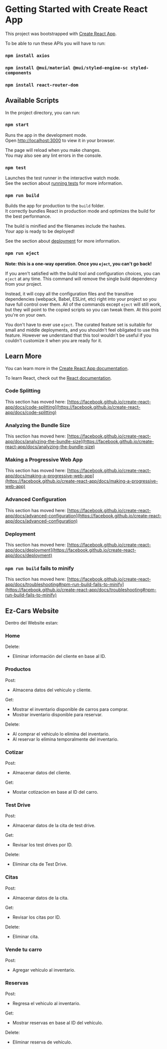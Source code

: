 # Getting Started with Create React App

This project was bootstrapped with [Create React App](https://github.com/facebook/create-react-app).

To be able to run these APIs you will have to run:
### `npm install axios`

### `npm install @mui/material @mui/styled-engine-sc styled-components`

### `npm install react-router-dom`

## Available Scripts

In the project directory, you can run:

### `npm start`

Runs the app in the development mode.\
Open [http://localhost:3000](http://localhost:3000) to view it in your browser.

The page will reload when you make changes.\
You may also see any lint errors in the console.

### `npm test`

Launches the test runner in the interactive watch mode.\
See the section about [running tests](https://facebook.github.io/create-react-app/docs/running-tests) for more information.

### `npm run build`

Builds the app for production to the `build` folder.\
It correctly bundles React in production mode and optimizes the build for the best performance.

The build is minified and the filenames include the hashes.\
Your app is ready to be deployed!

See the section about [deployment](https://facebook.github.io/create-react-app/docs/deployment) for more information.

### `npm run eject`

**Note: this is a one-way operation. Once you `eject`, you can't go back!**

If you aren't satisfied with the build tool and configuration choices, you can `eject` at any time. This command will remove the single build dependency from your project.

Instead, it will copy all the configuration files and the transitive dependencies (webpack, Babel, ESLint, etc) right into your project so you have full control over them. All of the commands except `eject` will still work, but they will point to the copied scripts so you can tweak them. At this point you're on your own.

You don't have to ever use `eject`. The curated feature set is suitable for small and middle deployments, and you shouldn't feel obligated to use this feature. However we understand that this tool wouldn't be useful if you couldn't customize it when you are ready for it.

## Learn More

You can learn more in the [Create React App documentation](https://facebook.github.io/create-react-app/docs/getting-started).

To learn React, check out the [React documentation](https://reactjs.org/).

### Code Splitting

This section has moved here: [https://facebook.github.io/create-react-app/docs/code-splitting](https://facebook.github.io/create-react-app/docs/code-splitting)

### Analyzing the Bundle Size

This section has moved here: [https://facebook.github.io/create-react-app/docs/analyzing-the-bundle-size](https://facebook.github.io/create-react-app/docs/analyzing-the-bundle-size)

### Making a Progressive Web App

This section has moved here: [https://facebook.github.io/create-react-app/docs/making-a-progressive-web-app](https://facebook.github.io/create-react-app/docs/making-a-progressive-web-app)

### Advanced Configuration

This section has moved here: [https://facebook.github.io/create-react-app/docs/advanced-configuration](https://facebook.github.io/create-react-app/docs/advanced-configuration)

### Deployment

This section has moved here: [https://facebook.github.io/create-react-app/docs/deployment](https://facebook.github.io/create-react-app/docs/deployment)

### `npm run build` fails to minify

This section has moved here: [https://facebook.github.io/create-react-app/docs/troubleshooting#npm-run-build-fails-to-minify](https://facebook.github.io/create-react-app/docs/troubleshooting#npm-run-build-fails-to-minify)


## Ez-Cars Website
Dentro del Website estan:

### Home
Delete:
- Eliminar información del cliente en base al ID.


### Productos
Post: 
- Almacena datos del vehiculo y cliente.

Get: 
- Mostrar el inventario disponible de carros para comprar.
- Mostrar inventario disponible para reservar. 

Delete: 
- Al comprar el vehiculo lo elimina del inventario.
- Al reservar lo elimina temporalmente del inventario.


### Cotizar
Post: 
- Almacenar datos del cliente.

Get: 
- Mostar cotizacion en base al ID del carro.


### Test Drive
Post:
- Almacenar datos de la cita de test drive.

Get:
- Revisar los test drives por ID.

Delete: 
- Eliminar cita de Test Drive.


### Citas
Post:
- Almacenar datos de la cita.

Get:
- Revisar los citas por ID.

Delete: 
- Eliminar cita.
  
  
### Vende tu carro
Post:
- Agregar vehículo al inventario.
 
 
### Reservas
Post: 
- Regresa el vehiculo al inventario.

Get: 
- Mostrar reservas en base al ID del vehículo. 

Delete:
- Eliminar reserva de vehículo. 


